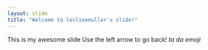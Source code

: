 ```yaml
---
layout: slide
title: "Welcome to leslieemuller's slide!"
---
```

This is my awesome slide
Use the left arrow to go back!
*ta da emoji* 
